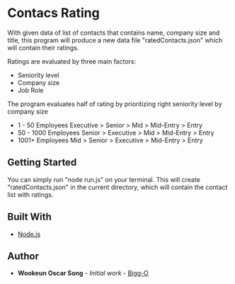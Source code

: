 # Contacs Rating

With given data of list of contacts that contains name, company size and title, this program will produce a new data file "ratedContacts.json" which will contain their ratings.

Ratings are evaluated by three main factors:
- Seniority level
- Company size
- Job Role

The program evaluates half of rating by prioritizing right seniority level by company size
- 1 - 50 Employees
Executive > Senior > Mid > Mid-Entry > Entry
- 50 - 1000 Employees 
Senior > Executive > Mid > Mid-Entry > Entry
- 1001+ Employees
Mid > Senior > Executive > Mid-Entry > Entry

## Getting Started

You can simply run "node run.js" on your terminal. This will create "ratedContacts.json" in the current directory, which will contain the contact list with ratings.

## Built With

- [Node.js](https://nodejs.org/en/)

## Author

- **Wookeun Oscar Song** - _Initial work_ - [Bigg-O](https://github.com/Bigg-O)
